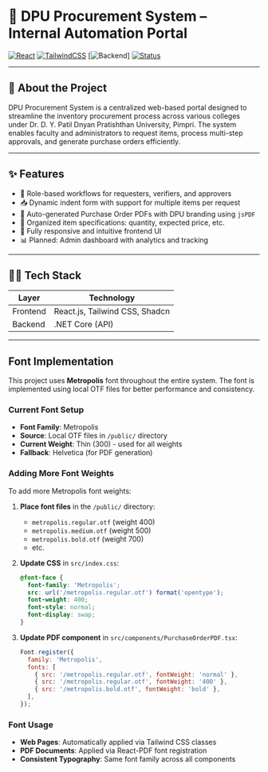 # 🧾 DPU Procurement System – Internal Automation Portal

[![React](https://img.shields.io/badge/Frontend-React-blue?logo=react)](https://reactjs.org/)
[![TailwindCSS](https://img.shields.io/badge/UI-TailwindCSS-38bdf8?logo=tailwindcss)](https://tailwindcss.com/)
[![Backend](https://img.shields.io/badge/Backend-.NET-blueviolet?logo=dotnet)]
[![Status](https://img.shields.io/badge/Status-Under%20Development-yellow)]()

---

## 📌 About the Project

DPU Procurement System is a centralized web-based portal designed to streamline the inventory procurement process across various colleges under Dr. D. Y. Patil Dnyan Pratishthan University, Pimpri. The system enables faculty and administrators to request items, process multi-step approvals, and generate purchase orders efficiently.

---

## ✨ Features

- 🔐 Role-based workflows for requesters, verifiers, and approvers
- 📥 Dynamic indent form with support for multiple items per request
- 🧾 Auto-generated Purchase Order PDFs with DPU branding using `jsPDF`
- 📄 Organized item specifications: quantity, expected price, etc.
- 📱 Fully responsive and intuitive frontend UI
- 📊 Planned: Admin dashboard with analytics and tracking

---

## 🧑‍💻 Tech Stack

| Layer     | Technology        |
|-----------|-------------------|
| Frontend  | React.js, Tailwind CSS, Shadcn |
| Backend   | .NET Core (API) |

---

## Font Implementation

This project uses **Metropolis** font throughout the entire system. The font is implemented using local OTF files for better performance and consistency.

### Current Font Setup

- **Font Family**: Metropolis
- **Source**: Local OTF files in `/public/` directory
- **Current Weight**: Thin (300) - used for all weights
- **Fallback**: Helvetica (for PDF generation)

### Adding More Font Weights

To add more Metropolis font weights:

1. **Place font files** in the `/public/` directory:
   - `metropolis.regular.otf` (weight 400)
   - `metropolis.medium.otf` (weight 500)
   - `metropolis.bold.otf` (weight 700)
   - etc.

2. **Update CSS** in `src/index.css`:
   ```css
   @font-face {
     font-family: 'Metropolis';
     src: url('/metropolis.regular.otf') format('opentype');
     font-weight: 400;
     font-style: normal;
     font-display: swap;
   }
   ```

3. **Update PDF component** in `src/components/PurchaseOrderPDF.tsx`:
   ```javascript
   Font.register({
     family: 'Metropolis',
     fonts: [
       { src: '/metropolis.regular.otf', fontWeight: 'normal' },
       { src: '/metropolis.regular.otf', fontWeight: '400' },
       { src: '/metropolis.bold.otf', fontWeight: 'bold' },
     ],
   });
   ```

### Font Usage

- **Web Pages**: Automatically applied via Tailwind CSS classes
- **PDF Documents**: Applied via React-PDF font registration
- **Consistent Typography**: Same font family across all components
